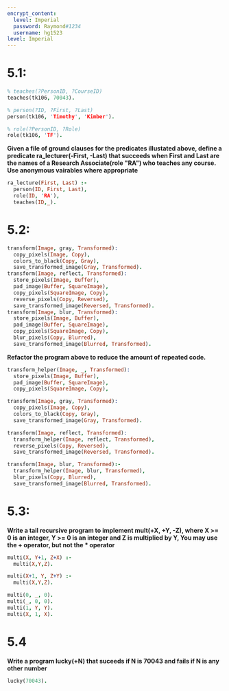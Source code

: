 ```yaml
---
encrypt_content:
  level: Imperial
  password: Raymond#1234
  username: hg1523
level: Imperial
---
```

# 5.1:

```prolog
% teaches(?PersonID, ?CourseID)
teaches(tk106, 70043).

% person(?ID, ?First, ?Last)
person(tk106, 'Timothy', 'Kimber').

% role(?PersonID, ?Role)
role(tk106, 'TF').
```

**Given a file of ground clauses for the predicates illustated above, define a predicate ra_lecturer(-First, -Last) that succeeds when First and Last are the names of a Research Associate(role "RA") who teaches any course. Use anonymous vairables where appropriate**

```prolog
ra_lecture(First, Last) :-
  person(ID, First, Last),
  role(ID, 'RA'),
  teaches(ID,_).
```

# 5.2:

```prolog
transform(Image, gray, Transformed):
  copy_pixels(Image, Copy),
  colors_to_black(Copy, Gray),
  save_transformed_image(Gray, Transformed).
transform(Image, reflect, Transformed):
  store_pixels(Image, Buffer),
  pad_image(Buffer, SquareImage),
  copy_pixels(SquareImage, Copy),
  reverse_pixels(Copy, Reversed),
  save_transformed_image(Reversed, Transformed).
transform(Image, blur, Transformed):
  store_pixels(Image, Buffer),
  pad_image(Buffer, SquareImage),
  copy_pixels(SquareImage, Copy),
  blur_pixels(Copy, Blurred),
  save_transformed_image(Blurred, Transformed).
```

**Refactor the program above to reduce the amount of repeated code.**

```prolog
transform_helper(Image, _, Transformed):
  store_pixels(Image, Buffer),
  pad_image(Buffer, SquareImage),
  copy_pixels(SquareImage, Copy),

transform(Image, gray, Transformed):
  copy_pixels(Image, Copy),
  colors_to_black(Copy, Gray),
  save_transformed_image(Gray, Transformed).

transform(Image, reflect, Transformed):
  transform_helper(Image, reflect, Transformed),
  reverse_pixels(Copy, Reversed),
  save_transformed_image(Reversed, Transformed).

transform(Image, blur, Transformed):-
  transform_helper(Image, blur, Transformed),
  blur_pixels(Copy, Blurred),
  save_transformed_image(Blurred, Transformed).
```

# 5.3:

**Write a tail recursive program to implement mult(+X, +Y, -Z), where X >= 0 is an integer, Y >= 0 is an integer and Z is multiplied by Y, You may use the + operator, but not the * operator**

```prolog
multi(X, Y+1, Z+X) :-
  multi(X,Y,Z).

multi(X+1, Y, Z+Y) :-
  multi(X,Y,Z).

multi(0, _, 0).
multi(_, 0, 0).
multi(1, Y, Y).
multi(X, 1, X).
```


# 5.4

**Write a program lucky(+N) that suceeds if N is 70043 and fails if N is any other number**

```prolog
lucky(70043).
```